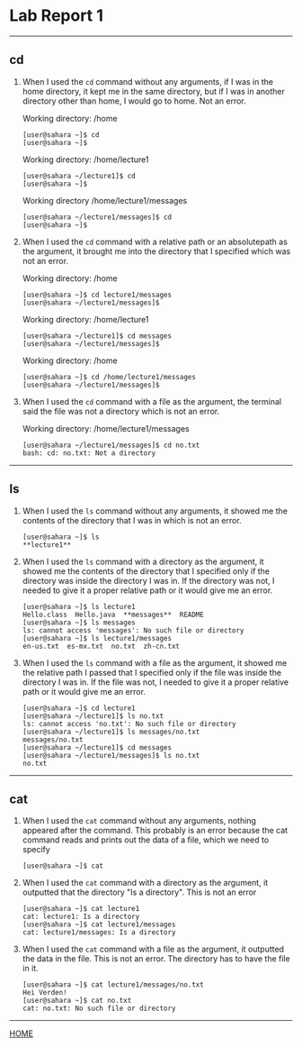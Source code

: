 # Lab Report 1
---
## cd
1. When I used the `cd` command without any arguments, if I was in the home directory, it kept me in the same directory, but if I was in another directory other than home, I would go to home. Not an error.
   
   Working directory: /home
   ```
   [user@sahara ~]$ cd
   [user@sahara ~]$
   ```

   Working directory: /home/lecture1
   ```
   [user@sahara ~/lecture1]$ cd
   [user@sahara ~]$
   ```

   Working directory /home/lecture1/messages
   ```
   [user@sahara ~/lecture1/messages]$ cd
   [user@sahara ~]$
   ```
   
2. When I used the `cd` command with a relative path or an absolutepath as the argument, it brought me into the directory that I specified which was not an error.

   Working directory: /home
   ```
   [user@sahara ~]$ cd lecture1/messages
   [user@sahara ~/lecture1/messages]$
   ```
   
   Working directory: /home/lecture1
   ```
   [user@sahara ~/lecture1]$ cd messages
   [user@sahara ~/lecture1/messages]$
   ```

   Working directory: /home
   ```
   [user@sahara ~]$ cd /home/lecture1/messages
   [user@sahara ~/lecture1/messages]$
   ```
   
3. When I used the `cd` command with a file as the argument, the terminal said the file was not a directory which is not an error.

   Working directory: /home/lecture1/messages
   ```
   [user@sahara ~/lecture1/messages]$ cd no.txt
   bash: cd: no.txt: Not a directory
   ```
---

## ls
1. When I used the `ls` command without any arguments, it showed me the contents of the directory that I was in which is not an error.
   ```
   [user@sahara ~]$ ls
   **lecture1**
   ```
2. When I used the `ls` command with a directory as the argument, it showed me the contents of the directory that I specified only if the directory was inside the directory I was in. If the directory was not, I needed to give it a proper relative path or it would give me an error.
   ```
   [user@sahara ~]$ ls lecture1
   Hello.class  Hello.java  **messages**  README
   [user@sahara ~]$ ls messages
   ls: cannot access 'messages': No such file or directory
   [user@sahara ~]$ ls lecture1/messages
   en-us.txt  es-mx.txt  no.txt  zh-cn.txt
   ```
3. When I used the `ls` command with a file as the argument, it showed me the relative path I passed that I specified only if the file was inside the directory I was in. If the file was not, I needed to give it a proper relative path or it would give me an error.
   ```
   [user@sahara ~]$ cd lecture1
   [user@sahara ~/lecture1]$ ls no.txt
   ls: cannot access 'no.txt': No such file or directory
   [user@sahara ~/lecture1]$ ls messages/no.txt
   messages/no.txt
   [user@sahara ~/lecture1]$ cd messages
   [user@sahara ~/lecture1/messages]$ ls no.txt
   no.txt
   ```
---

## cat
1. When I used the `cat` command without any arguments, nothing appeared after the command. This probably is an error because the cat command reads and prints out the data of a file, which we need to specify
   ```
   [user@sahara ~]$ cat
   ```
2. When I used the `cat` command with a directory as the argument, it outputted that the directory "Is a directory". This is not an error
   ```
   [user@sahara ~]$ cat lecture1
   cat: lecture1: Is a directory
   [user@sahara ~]$ cat lecture1/messages
   cat: lecture1/messages: Is a directory
   ```
3. When I used the `cat` command with a file as the argument, it outputted the data in the file. This is not an error. The directory has to have the file in it.
   ```
   [user@sahara ~]$ cat lecture1/messages/no.txt
   Hei Verden!
   [user@sahara ~]$ cat no.txt
   cat: no.txt: No such file or directory
   ```
---

[HOME](https://guiuiy.github.io/cse15l-lab-reports/)
